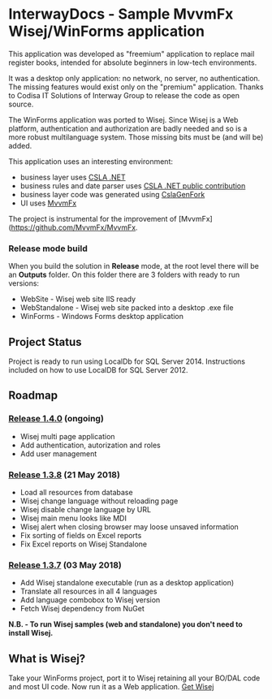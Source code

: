 # InterwayDocs - Sample MvvmFx Wisej/WinForms application

This application was developed as "freemium" application to replace mail register books, intended for absolute beginners in low-tech environments.

It was a desktop only application: no network, no server, no authentication. The missing features would exist only on the "premium" application.
Thanks to Codisa IT Solutions of Interway Group to release the code as open source.

The WinForms application was ported to Wisej. Since Wisej is a Web platform, authentication and authorization are badly needed and so is a more robust multilanguage system. Those missing bits must be (and will be) added.

This application uses an interesting environment:
- business layer uses [CSLA .NET](http://github.com/MarimerLLC/csla)
- business rules and date parser uses [CSLA .NET public contribution](http://github.com/MarimerLLC/cslacontrib)
- business layer code was generated using [CslaGenFork](http://github.com/CslaGenFork/CslaGenFork)
- UI uses [MvvmFx](http://github.com/MvvmFx/MvvmFx)

The project is instrumental for the improvement of [MvvmFx](https://github.com/MvvmFx/MvvmFx.

### Release mode build
When you build the solution in __Release__ mode, at the root level there will be an __Outputs__ folder.
On this folder there are 3 folders with ready to run versions:
- WebSite - Wisej web site IIS ready
- WebStandalone - Wisej web site packed into a desktop .exe file
- WinForms - Windows Forms desktop application

## Project Status

Project is ready to run using LocalDb for SQL Server 2014. Instructions included on how to use LocalDB for SQL Server 2012.

## Roadmap

### [Release 1.4.0](https://github.com/MvvmFx/InterwayDocs/milestone/3) (ongoing)
- Wisej multi page application
- Add authentication, autorization and roles
- Add user management

### [Release 1.3.8](https://github.com/MvvmFx/InterwayDocs/releases/tag/v1.3.8) (21 May 2018)
- Load all resources from database
- Wisej change language without reloading page
- Wisej disable change language by URL
- Wisej main menu looks like MDI
- Wisej alert when closing browser may loose unsaved information
- Fix sorting of fields on Excel reports
- Fix Excel reports on Wisej Standalone  

### [Release 1.3.7](https://github.com/MvvmFx/InterwayDocs/releases/tag/v1.3.7) (03 May 2018)
- Add Wisej standalone executable (run as a desktop application)
- Translate all resources in all 4 languages
- Add language combobox to Wisej version
- Fetch Wisej dependency from NuGet

__N.B. - To run Wisej samples (web and standalone) you don't need to install Wisej.__

## What is Wisej?

Take your WinForms project, port it to Wisej retaining all your BO/DAL code and most UI code.
Now run it as a Web application.
[Get Wisej](http://wisej.com)
